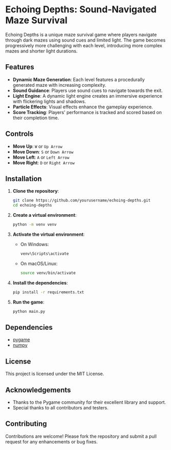 # Echoing Depths: Sound-Navigated Maze Survival

Echoing Depths is a unique maze survival game where players navigate through dark mazes using sound cues and limited light. The game becomes progressively more challenging with each level, introducing more complex mazes and shorter light durations.

## Features

- **Dynamic Maze Generation**: Each level features a procedurally generated maze with increasing complexity.
- **Sound Guidance**: Players use sound cues to navigate towards the exit.
- **Light Engine**: A dynamic light engine creates an immersive experience with flickering lights and shadows.
- **Particle Effects**: Visual effects enhance the gameplay experience.
- **Score Tracking**: Players' performance is tracked and scored based on their completion time.

## Controls

- **Move Up**: `W` or `Up Arrow`
- **Move Down**: `S` or `Down Arrow`
- **Move Left**: `A` or `Left Arrow`
- **Move Right**: `D` or `Right Arrow`

## Installation

1. **Clone the repository**:
    ```sh
    git clone https://github.com/yourusername/echoing-depths.git
    cd echoing-depths
    ```

2. **Create a virtual environment**:
    ```sh
    python -m venv venv
    ```

3. **Activate the virtual environment**:
    - On Windows:
        ```sh
        venv\Scripts\activate
        ```
    - On macOS/Linux:
        ```sh
        source venv/bin/activate
        ```

4. **Install the dependencies**:
    ```sh
    pip install -r requirements.txt
    ```

5. **Run the game**:
    ```sh
    python main.py
    ```

## Dependencies

- [pygame](http://_vscodecontentref_/0)
- [numpy](http://_vscodecontentref_/1)

## License

This project is licensed under the MIT License.

## Acknowledgements

- Thanks to the Pygame community for their excellent library and support.
- Special thanks to all contributors and testers.

## Contributing

Contributions are welcome! Please fork the repository and submit a pull request for any enhancements or bug fixes.
